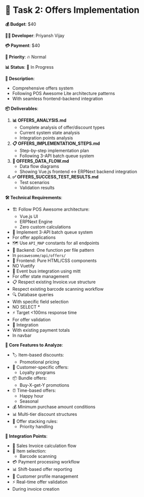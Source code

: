 # 🎁 Task 2: Offers Implementation

**💰 Budget**: $40

**👨‍💻 Developer**: Priyansh Vijay

**💳 Payment**: $40

**🎯 Priority**: 🔥 Normal

**📊 Status**: 🔄 In Progress

**📖 Description**:

- Comprehensive offers system
- Following POS Awesome Lite architecture patterns
- With seamless frontend-backend integration

**📦 Deliverables**:

1. **📊 OFFERS_ANALYSIS.md**
   - Complete analysis of offer/discount types
   - Current system state analysis
   - Integration points analysis
1. **📋 OFFERS_IMPLEMENTATION_STEPS.md**
   - Step-by-step implementation plan
   - Following 3-API batch queue system
1. **🔄 OFFERS_DATA_FLOW.md**
   - Data flow diagrams
   - Showing Vue.js frontend ↔ ERPNext backend integration
1. **✅ OFFERS_SUCCESS_TEST_RESULTS.md**
   - Test scenarios
   - Validation results

**🛠️ Technical Requirements**:

- 🏗️ Follow POS Awesome architecture:
  - Vue.js UI
  - ERPNext Engine
  - Zero custom calculations
- 🔄 Implement 3-API batch queue system
- For offer applications
- 🗺️ Use `API_MAP` constants for all endpoints
- 🔧 Backend: One function per file pattern
- In `posawesome/api/offers/`
- 🎨 Frontend: Pure HTML/CSS components
- NO Vuetify
- 📡 Event bus integration using mitt
- For offer state management
- 📋 Respect existing Invoice.vue structure
- Respect existing barcode scanning workflow
- 🔍 Database queries
- With specific field selection
- NO SELECT \*
- ⚡ Target <100ms response time
- For offer validation
- 🔗 Integration
- With existing payment totals
- In navbar

**🎯 Core Features to Analyze**:

- 🏷️ Item-based discounts:
  - Promotional pricing
- 👥 Customer-specific offers:
  - Loyalty programs
- 📦 Bundle offers:
  - Buy-X-get-Y promotions
- ⏰ Time-based offers:
  - Happy hour
  - Seasonal
- 💰 Minimum purchase amount conditions
- 📊 Multi-tier discount structures
- 🔄 Offer stacking rules:
  - Priority handling

**🔗 Integration Points**:

- 🧮 Sales Invoice calculation flow
- 🛒 Item selection:
  - Barcode scanning
- 💳 Payment processing workflow
- 📊 Shift-based offer reporting
- 👤 Customer profile management
- ⚡ Real-time offer validation
- During invoice creation

